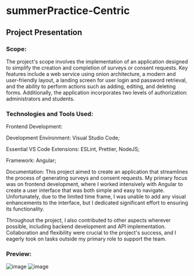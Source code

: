 # summerPractice-Centric

## Project Presentation

### Scope:
The project's scope involves the implementation of an application designed to simplify the creation and completion of surveys or consent requests. Key features include a web service using onion architecture, a modern and user-friendly layout, a landing screen for user login and password retrieval, and the ability to perform actions such as adding, editing, and deleting forms. Additionally, the application incorporates two levels of authorization: administrators and students.

### Technologies and Tools Used:
Frontend Development:

Development Environment: Visual Studio Code;

Essential VS Code Extensions: ESLint, Prettier, NodeJS;

Framework: Angular;

Documentation:
This project aimed to create an application that streamlines the process of generating surveys and consent requests. My primary focus was on frontend development, where I worked intensively with Angular to create a user interface that was both simple and easy to navigate. Unfortunately, due to the limited time frame, I was unable to add any visual enhancements to the interface, but I dedicated significant effort to ensuring its functionality.

Throughout the project, I also contributed to other aspects wherever possible, including backend development and API implementation. Collaboration and flexibility were crucial to the project's success, and I eagerly took on tasks outside my primary role to support the team.

### Preview:
![image](https://github.com/user-attachments/assets/8290419a-03cd-4d08-96e3-f917bf9f6c9a)
![image](https://github.com/user-attachments/assets/f0f42350-5bd6-4ee4-841d-5d25dcc7ad2f)



